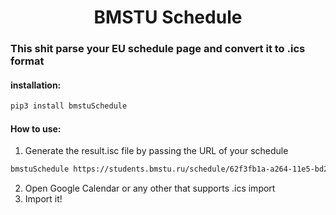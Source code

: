 # <div align="center">BMSTU Schedule</div>
### This shit parse your EU schedule page and convert it to .ics format
#### installation:
```bash
pip3 install bmstuSchedule
```
#### How to use:
1. Generate the result.isc file by passing the URL of your schedule
```bash
bmstuSchedule https://students.bmstu.ru/schedule/62f3fb1a-a264-11e5-bd2f-005056960017
```
2. Open Google Calendar or any other that supports .ics import
3. Import it!
